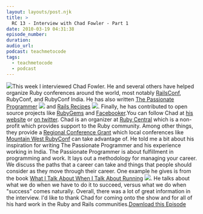 ```yaml
---
layout: layouts/post.njk
title: >
  RC 13 - Interview with Chad Fowler - Part 1
date: 2010-03-19 04:31:38
episode_number:
duration:
audio_url:
podcast: teachmetocode
tags:
  - teachmetocode
  - podcast
---
```


[![](https://localhost/~charleswood/wordpress/wp-content/uploads/2010/01/BuildingSkills-itunes.jpg)](https://localhost/~charleswood/wordpress/wp-content/uploads/2010/01/BuildingSkills-itunes.jpg)This week I interviewed Chad Fowler. He and several others have helped organize Ruby conferences around the world, most notably [RailsConf](https://railsconf.org), RubyConf, and RubyConf India. He has also written [The Passionate Programmer](https://www.amazon.com/gp/product/1934356344?ie=UTF8&tag=chamaxwoo-20&linkCode=as2&camp=1789&creative=9325&creativeASIN=1934356344) ![](https://www.assoc-amazon.com/e/ir?t=chamaxwoo-20&l=as2&o=1&a=1934356344) and [Rails Recipes](https://www.amazon.com/gp/product/0977616606?ie=UTF8&tag=chamaxwoo-20&linkCode=as2&camp=1789&creative=9325&creativeASIN=0977616606) ![](https://www.assoc-amazon.com/e/ir?t=chamaxwoo-20&l=as2&o=1&a=0977616606). Finally, he has contributed to open source projects like [RubyGems](https://docs.rubygems.org) and [Facebooker](https://facebooker.rubyforge.org/).<!--more-->You can follow Chad at [his website](https://chadfowler.com) or [on twitter](https://twitter.com/chadfowler). Chad is an organizer at [Ruby Central](https://rubycentral.org) which is a non-profit which provides support to the Ruby community. Among other things, they provide a [Regional Conference Grant](https://static.rubycentral.org/rcg2006.pdf) which local conferences like [Mountain West RubyConf](https://mtnwestrubyconf.org) can take advantage of. He told me a bit about his inspiration for writing The Passionate Programmer and his experience working in India. The Passionate Programmer is about fulfillment in programming and work. It lays out a methodology for managing your career. We discuss the paths that a career can take and things that people should consider as they move through their career. One example he gives is from the book [What I Talk About When I Talk About Running](https://www.amazon.com/gp/product/0307389839?ie=UTF8&tag=chamaxwoo-20&linkCode=as2&camp=1789&creative=9325&creativeASIN=0307389839) ![](https://www.assoc-amazon.com/e/ir?t=chamaxwoo-20&l=as2&o=1&a=0307389839). He talks about what we do when we have to do it to succeed, versus what we do when "success" comes naturally. Overall, there was a lot of great information in the interview. I'd like to thank Chad for coming onto the show and for all of his hard work in the Ruby and Rails communities.[Download this Episode](https://media.libsyn.com/media/charlesmaxwood/RC_13_Chad_Fowler_Part_1.mp3)
